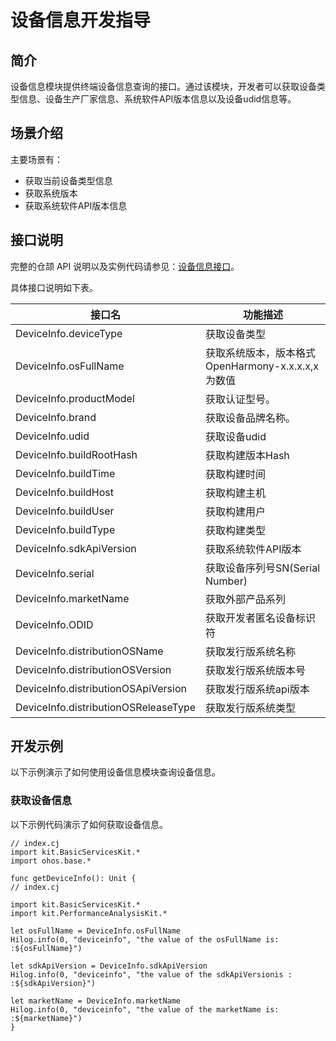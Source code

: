 # 设备信息开发指导

## 简介

设备信息模块提供终端设备信息查询的接口。通过该模块，开发者可以获取设备类型信息、设备生产厂家信息、系统软件API版本信息以及设备udid信息等。

## 场景介绍

主要场景有：

- 获取当前设备类型信息
- 获取系统版本
- 获取系统软件API版本信息

## 接口说明

完整的仓颉 API 说明以及实例代码请参见：[设备信息接口](../../API_Reference/source_zh_cn/apis/BasicServicesKit/cj-apis-device_info.md)。

具体接口说明如下表。

| 接口名 | 功能描述 |
| ------------------------------------------ | ----------------------------------------------------------- |
| DeviceInfo.deviceType | 获取设备类型 |
| DeviceInfo.osFullName | 获取系统版本，版本格式OpenHarmony-x.x.x.x,x为数值 |
| DeviceInfo.productModel | 获取认证型号。 |
| DeviceInfo.brand | 获取设备品牌名称。 |
| DeviceInfo.udid | 获取设备udid |
| DeviceInfo.buildRootHash | 获取构建版本Hash |
| DeviceInfo.buildTime | 获取构建时间 |
| DeviceInfo.buildHost | 获取构建主机 |
| DeviceInfo.buildUser | 获取构建用户 |
| DeviceInfo.buildType | 获取构建类型 |
| DeviceInfo.sdkApiVersion | 获取系统软件API版本 |
| DeviceInfo.serial | 获取设备序列号SN(Serial Number) |
| DeviceInfo.marketName | 获取外部产品系列 |
| DeviceInfo.ODID | 获取开发者匿名设备标识符 |
| DeviceInfo.distributionOSName | 获取发行版系统名称 |
| DeviceInfo.distributionOSVersion | 获取发行版系统版本号 |
| DeviceInfo.distributionOSApiVersion | 获取发行版系统api版本 |
| DeviceInfo.distributionOSReleaseType | 获取发行版系统类型 |


## 开发示例

以下示例演示了如何使用设备信息模块查询设备信息。

### 获取设备信息

以下示例代码演示了如何获取设备信息。

<!-- compile -->

```cangjie
// index.cj
import kit.BasicServicesKit.*
import ohos.base.*

func getDeviceInfo(): Unit {
// index.cj

import kit.BasicServicesKit.*
import kit.PerformanceAnalysisKit.*

let osFullName = DeviceInfo.osFullName
Hilog.info(0, "deviceinfo", "the value of the osFullName is: :${osFullName}")

let sdkApiVersion = DeviceInfo.sdkApiVersion
Hilog.info(0, "deviceinfo", "the value of the sdkApiVersionis : :${sdkApiVersion}")

let marketName = DeviceInfo.marketName
Hilog.info(0, "deviceinfo", "the value of the marketName is: :${marketName}")
}
```
